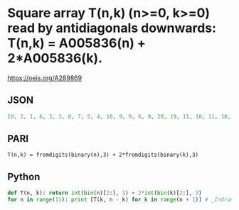 # Square array T\(n,k\) \(n\>\=0, k\>\=0\) read by antidiagonals downwards: T\(n,k\) \= A005836\(n\) \+ 2\*A005836\(k\)\.
https://oeis.org/A289869
## JSON
```JSON
[0, 2, 1, 6, 3, 3, 8, 7, 5, 4, 18, 9, 9, 6, 9, 20, 19, 11, 10, 11, 10, 24, 21, 21, 12, 15, 12, 12, 26, 25, 23, 22, 17, 16, 14, 13, 54, 27, 27, 24, 27, 18, 18, 15, 27, 56, 55, 29, 28, 29, 28, 20, 19, 29, 28, 60, 57, 57, 30, 33, 30, 30, 21, 33, 30, 30, 62, 61, 59]
```
## PARI
```PARI
T(n,k) = fromdigits(binary(n),3) + 2*fromdigits(binary(k),3)
```
## Python
```Python
def T(n, k): return int(bin(n)[2:], 3) + 2*int(bin(k)[2:], 3)
for n in range(11): print [T(k, n - k) for k in range(n + 1)] # _Indranil Ghosh_, Aug 03 2017
```
